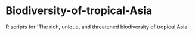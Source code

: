 # Biodiversity-of-tropical-Asia
R scripts for 'The rich, unique, and threatened biodiversity of tropical Asia'

